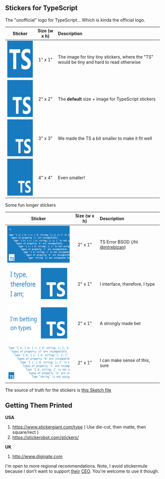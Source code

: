 ## Stickers for TypeScript

The "unofficial" logo for TypeScript... Which is kinda the official logo.

| Sticker       | Size (w x h)      | Description |
| ----------------- |:-------------:| :----- |
| <img src="images/1x1 Inch.png" width=120 height=120> | 1" x 1" | The image for tiny tiny stickers, where the "TS" would be tiny and hard to read otherwise |
| <img src="images/2x2 Inches.png" width=120 height=120> | 2" x 2" | The **default** size + image for TypeScript stickers |
| <img src="images/3x3 Inches.png" width=120 height=120> | 3" x 3" | We made the TS a bit smaller to make it fit well |
| <img src="images/4x4 Inches.png" width=120 height=120> | 4" x 4" | Even smaller! |

Some fun longer stickers

| Sticker       | Size (w x h)         | Description |
| ----------------- |:-------------:| :----- |
| <img src="images/2x1 Inch Rectangle alt 2 BSOD.png" width=240 height=120> | 2" x 1" | TS Error BSOD (/ht [@mtrebizan](https://twitter.com/mtrebizan/status/1171524687504924673)) |
| <img src="images/2x1 Inch Rectangle.png" width=240 height=120> | 2" x 1" | I interface, therefore, I type |
| <img src="images/2x1 Inch Rectangle alt.png" width=240 height=120> | 2" x 1" | A strongly made bet |
| <img src="images/2x1 Inch Rectangle alt 2.png" width=240 height=120> | 2" x 1" | I can make sense of this, sure |

The source of truth for the stickers is [this Sketch file](./stickers.sketch)

## Getting Them Printed 

**USA**

1. https://www.stickergiant.com/type ( Use die-cut, then matte, then square/rect )
2. https://stickerobot.com/stickers/

**UK**

1. http://www.diginate.com



I'm open to more regional recommendations. Note, I avoid stickermule because I don't want to support [their](https://twitter.com/iron_spike/status/785869384547983360?lang=en) [CEO](https://twitter.com/Shattered_Earth/status/1045726685591613440). You're welcome to use it though.
